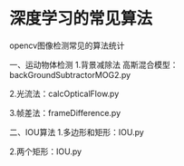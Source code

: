# 深度学习的常见算法
opencv图像检测常见的算法统计


一、运动物体检测
1.背景减除法
高斯混合模型：backGroundSubtractorMOG2.py

2.光流法：calcOpticalFlow.py

3.帧差法：frameDifference.py


二、IOU算法
1.多边形和矩形：IOU.py

2.两个矩形：IOU.py
